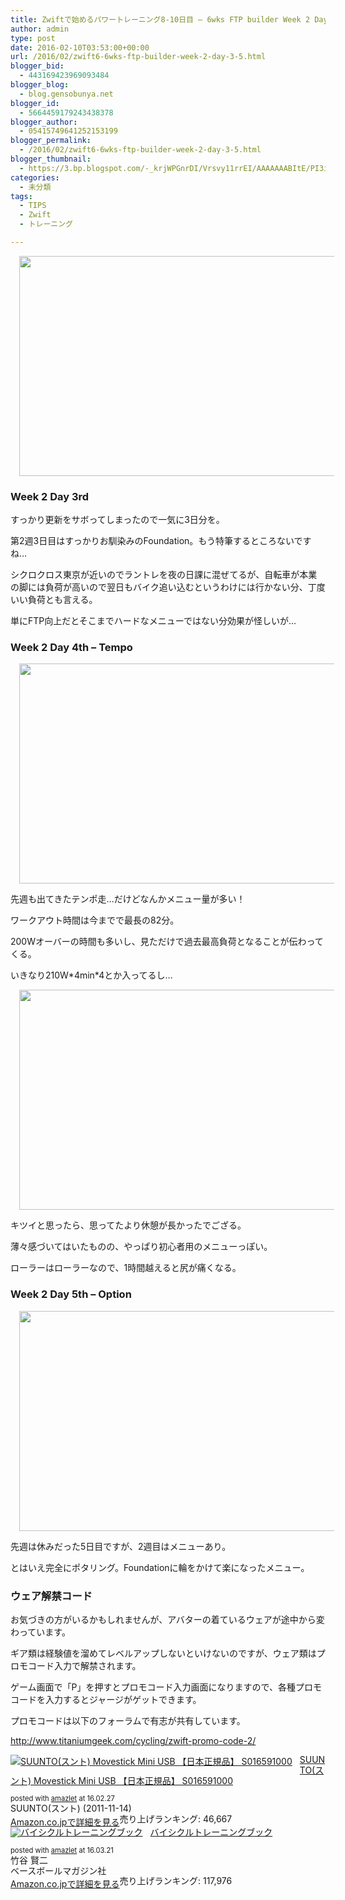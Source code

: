 ```yaml
---
title: Zwiftで始めるパワートレーニング8-10日目 – 6wks FTP builder Week 2 Day 3-5
author: admin
type: post
date: 2016-02-10T03:53:00+00:00
url: /2016/02/zwift6-6wks-ftp-builder-week-2-day-3-5.html
blogger_bid:
  - 443169423969093484
blogger_blog:
  - blog.gensobunya.net
blogger_id:
  - 5664459179243438378
blogger_author:
  - 05415749641252153199
blogger_permalink:
  - /2016/02/zwift6-6wks-ftp-builder-week-2-day-3-5.html
blogger_thumbnail:
  - https://3.bp.blogspot.com/-_krjWPGnrDI/Vrsvy11rrEI/AAAAAAABItE/PI3iR13HeJY/s640/2016-02-06_1144120.jpg
categories:
  - 未分類
tags:
  - TIPS
  - Zwift
  - トレーニング

---
```

<div class="separator" style="clear: both; text-align: center;">
  <a href="https://3.bp.blogspot.com/-_krjWPGnrDI/Vrsvy11rrEI/AAAAAAABItE/PI3iR13HeJY/s1600/2016-02-06_1144120.jpg" imageanchor="1" style="margin-left: 1em; margin-right: 1em;"><img border="0" height="352" src="https://blog.gensobunya.net/wp-content/uploads/2016/02/2016-02-06_1144120.jpg" width="640" /></a>
</div>



### Week 2 Day 3rd

すっかり更新をサボってしまったので一気に3日分を。

第2週3日目はすっかりお馴染みのFoundation。もう特筆するところないですね…

シクロクロス東京が近いのでラントレを夜の日課に混ぜてるが、自転車が本業の脚には負荷が高いので翌日もバイク追い込むというわけには行かない分、丁度いい負荷とも言える。

単にFTP向上だとそこまでハードなメニューではない分効果が怪しいが…

### Week 2 Day 4th &#8211; Tempo

<div class="separator" style="clear: both; text-align: center;">
  <a href="https://4.bp.blogspot.com/-6FAeTeFTNUk/VrswaStlxlI/AAAAAAABItQ/KV0xclF1EZU/s1600/2016-02-09_1906350.jpg" imageanchor="1" style="margin-left: 1em; margin-right: 1em;"><img border="0" height="352" src="https://blog.gensobunya.net/wp-content/uploads/2016/02/2016-02-09_1906350.jpg" width="640" /></a>
</div>

先週も出てきたテンポ走…だけどなんかメニュー量が多い！

ワークアウト時間は今までで最長の82分。

200Wオーバーの時間も多いし、見ただけで過去最高負荷となることが伝わってくる。

いきなり210W\*4min\*4とか入ってるし…

<div class="separator" style="clear: both; text-align: center;">
  <a href="https://3.bp.blogspot.com/-aOG7ZfDoazs/Vrswx3zT1OI/AAAAAAABItY/DELkJGpnJms/s1600/2016-02-09_1922071.jpg" imageanchor="1" style="margin-left: 1em; margin-right: 1em;"><img border="0" height="352" src="https://blog.gensobunya.net/wp-content/uploads/2016/02/2016-02-09_1922071.jpg" width="640" /></a>
</div>

キツイと思ったら、思ってたより休憩が長かったでござる。

薄々感づいてはいたものの、やっぱり初心者用のメニューっぽい。

ローラーはローラーなので、1時間越えると尻が痛くなる。

### Week 2 Day 5th &#8211; Option



<div class="separator" style="clear: both; text-align: center;">
  <a href="https://3.bp.blogspot.com/-2yV-wYTEf4s/VrsxoQc295I/AAAAAAABIto/UWhoxIsLFb4/s1600/2016-02-10_2000330.jpg" imageanchor="1" style="margin-left: 1em; margin-right: 1em;"><img border="0" height="352" src="https://blog.gensobunya.net/wp-content/uploads/2016/02/2016-02-10_2000330.jpg" width="640" /></a>
</div>

先週は休みだった5日目ですが、2週目はメニューあり。

とはいえ完全にポタリング。Foundationに輪をかけて楽になったメニュー。

### ウェア解禁コード

お気づきの方がいるかもしれませんが、アバターの着ているウェアが途中から変わっています。

ギア類は経験値を溜めてレベルアップしないといけないのですが、ウェア類はプロモコード入力で解禁されます。

ゲーム画面で「P」を押すとプロモコード入力画面になりますので、各種プロモコードを入力するとジャージがゲットできます。

プロモコードは以下のフォーラムで有志が共有しています。

<http://www.titaniumgeek.com/cycling/zwift-promo-code-2/>

<div class="amazlet-box" style="margin-bottom:0px;">
  <div class="amazlet-image" style="float:left;margin:0px 12px 1px 0px;">
    <a href="http://www.amazon.co.jp/exec/obidos/ASIN/B0050GL5GM/gensobunya-22/ref=nosim/" name="amazletlink" target="_blank"><img src="https://images-fe.ssl-images-amazon.com/images/I/41MImoh-wkL._SL160_.jpg" alt="SUUNTO(スント) Movestick Mini USB 【日本正規品】 S016591000" style="border: none;" /></a>
  </div>

  <div class="amazlet-info" style="line-height:120%; margin-bottom: 10px">
    <div class="amazlet-name" style="margin-bottom:10px;line-height:120%">
<a href="http://www.amazon.co.jp/exec/obidos/ASIN/B0050GL5GM/gensobunya-22/ref=nosim/" name="amazletlink" target="_blank">SUUNTO(スント) Movestick Mini USB 【日本正規品】 S016591000</a></p>

<div class="amazlet-powered-date" style="font-size:80%;margin-top:5px;line-height:120%">
  posted with <a href="http://www.amazlet.com/" title="amazlet" target="_blank">amazlet</a> at 16.02.27
</div>


<div class="amazlet-detail">
SUUNTO(スント) (2011-11-14)<br />売り上げランキング: 46,667


<div class="amazlet-sub-info" style="float: left;">
<div class="amazlet-link" style="margin-top: 5px">
  <a href="http://www.amazon.co.jp/exec/obidos/ASIN/B0050GL5GM/gensobunya-22/ref=nosim/" name="amazletlink" target="_blank">Amazon.co.jpで詳細を見る</a>
</div>

  </div>

  <div class="amazlet-footer" style="clear: left">
  </div>
</div>

<div class="amazlet-box" style="margin-bottom:0px;">
  <div class="amazlet-image" style="float:left;margin:0px 12px 1px 0px;">
    <a href="http://www.amazon.co.jp/exec/obidos/ASIN/4583103778/gensobunya-22/ref=nosim/" name="amazletlink" target="_blank"><img src="https://images-fe.ssl-images-amazon.com/images/I/51xxkXLrcrL._SL160_.jpg" alt="バイシクルトレーニングブック" style="border: none;" /></a>
  </div>

  <div class="amazlet-info" style="line-height:120%; margin-bottom: 10px">
    <div class="amazlet-name" style="margin-bottom:10px;line-height:120%">
<a href="http://www.amazon.co.jp/exec/obidos/ASIN/4583103778/gensobunya-22/ref=nosim/" name="amazletlink" target="_blank">バイシクルトレーニングブック</a></p>

<div class="amazlet-powered-date" style="font-size:80%;margin-top:5px;line-height:120%">
  posted with <a href="http://www.amazlet.com/" title="amazlet" target="_blank">amazlet</a> at 16.03.21
</div>


<div class="amazlet-detail">
竹谷 賢二 <br />ベースボールマガジン社 <br />売り上げランキング: 117,976


<div class="amazlet-sub-info" style="float: left;">
<div class="amazlet-link" style="margin-top: 5px">
  <a href="http://www.amazon.co.jp/exec/obidos/ASIN/4583103778/gensobunya-22/ref=nosim/" name="amazletlink" target="_blank">Amazon.co.jpで詳細を見る</a>
</div>

  </div>

  <div class="amazlet-footer" style="clear: left">
  </div>
</div>

